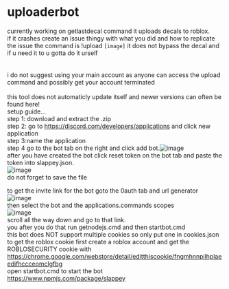 # uploaderbot
currently working on getlastdecal command
it uploads decals to roblox.<br/>
if it crashes create an issue thingy with what you did and how to replicate the issue
the command is !upload `[image]`
it does not bypass the decal and if u need it to u gotta do it urself<br/><br/>
</br>i do not suggest using your main account as anyone can access the upload command and possibly get your account terminated</br>
</br>this tool does not automaticly update itself and newer versions can often be found here!
</br>
setup guide...<br/>
step 1: download and extract the .zip <br/>
step 2: go to https://discord.com/developers/applications and click new application<br/>
step 3:name the application</br>
step 4 go to the bot tab on the right and click add bot.![image](https://user-images.githubusercontent.com/104120562/169741592-22edc1da-f417-48f7-8e69-915fa4833dd8.png)</br>after you have created the bot click reset token on the bot tab and paste the token into slappey.json.</br>![image](https://user-images.githubusercontent.com/104120562/169741882-bab5a99a-2330-4cef-a39f-fd7e386ece1f.png)</br>do not forget to save the file</br>

to get the invite link for the bot goto the 0auth tab and url generator</br> ![image](https://user-images.githubusercontent.com/104120562/169741442-f48842ac-e1d4-40f4-983f-02594edc101c.png)</br>
then select the bot and the applications.commands scopes</br>
![image](https://user-images.githubusercontent.com/104120562/169741769-4dfea02c-ee93-4328-88b8-794d15340021.png)
</br>scroll all the way down and go to that link.
</br>you after you do that run getnodejs.cmd and then startbot.cmd</br>
this bot does NOT support multiple cookies so only put one in cookies.json
</br>to get the roblox cookie first create a roblox account and get the ROBLOSECURITY cookie with</br> https://chrome.google.com/webstore/detail/editthiscookie/fngmhnnpilhplaeedifhccceomclgfbg</br>
open startbot.cmd to start the bot</br>
https://www.npmjs.com/package/slappey
